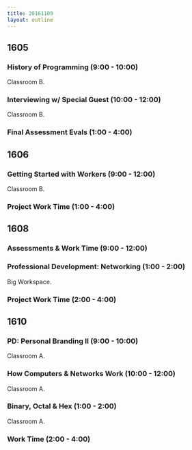 ```yaml
---
title: 20161109
layout: outline
---
```


## 1605

### History of Programming (9:00 - 10:00)

Classroom B.

### Interviewing w/ Special Guest (10:00 - 12:00)

Classroom B.

### Final Assessment Evals (1:00 - 4:00)


## 1606

### Getting Started with Workers (9:00 - 12:00)

Classroom B.

### Project Work Time (1:00 - 4:00)


## 1608

### Assessments & Work Time (9:00 - 12:00)

### Professional Development: Networking (1:00 - 2:00)

Big Workspace.

### Project Work Time (2:00 - 4:00)


## 1610

### PD: Personal Branding II (9:00 - 10:00)

Classroom A.

### How Computers & Networks Work (10:00 - 12:00)

Classroom A.

### Binary, Octal & Hex (1:00 - 2:00)

Classroom A.

### Work Time (2:00 - 4:00)
